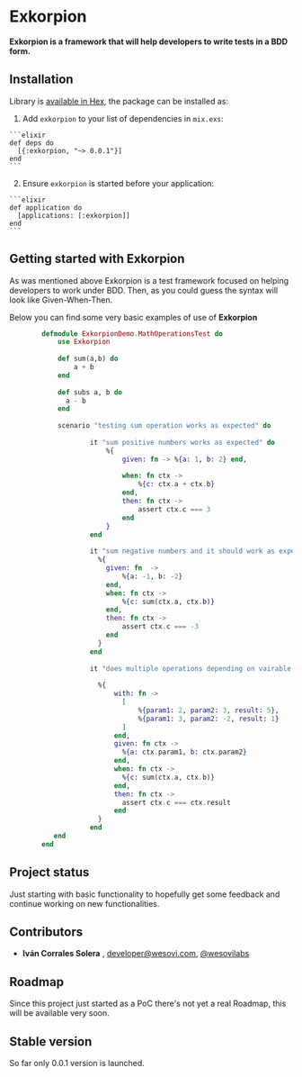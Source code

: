 # Exkorpion

**Exkorpion is a framework that will help developers to write tests in a BDD form.**

## Installation

Library is [available in Hex](http://hexdocs.pm/exkorpion), the package can be installed as:

  1. Add `exkorpion` to your list of dependencies in `mix.exs`:

    ```elixir
    def deps do
      [{:exkorpion, "~> 0.0.1"}]
    end
    ```

  2. Ensure `exkorpion` is started before your application:

    ```elixir
    def application do
      [applications: [:exkorpion]]
    end
    ```

## Getting started with Exkorpion

As was mentioned above Exkorpion is a test framework focused on helping developers to work under BDD.  Then, as you could guess the syntax
will look like Given-When-Then.  

Below you can find some very basic examples of use of **Exkorpion**


```elixir
        defmodule ExkorpionDemo.MathOperationsTest do
            use Exkorpion
        
            def sum(a,b) do
                a + b
            end
        
            def subs a, b do
              a - b
            end
            
            scenario "testing sum operation works as expected" do
            
                    it "sum positive numbers works as expected" do
                        %{
                            given: fn -> %{a: 1, b: 2} end,
            
                            when: fn ctx ->
                                %{c: ctx.a + ctx.b}
                            end,
                            then: fn ctx ->
                                assert ctx.c === 3
                            end
                        }
                    end
            
                    it "sum negative numbers and it should work as expected" do
                      %{
                        given: fn  ->
                            %{a: -1, b: -2}
                        end,
                        when: fn ctx ->
                            %{c: sum(ctx.a, ctx.b)}
                        end,
                        then: fn ctx ->
                            assert ctx.c === -3
                        end
                      }
                    end
            
                    it "does multiple operations depending on vairable input" do
            
                      %{
                          with: fn ->
                            [
                                %{param1: 2, param2: 3, result: 5},
                                %{param1: 3, param2: -2, result: 1}
                            ]
                          end,
                          given: fn ctx ->
                            %{a: ctx.param1, b: ctx.param2}
                          end,
                          when: fn ctx ->
                            %{c: sum(ctx.a, ctx.b)}
                          end,
                          then: fn ctx ->
                            assert ctx.c === ctx.result
                          end
                      }
                    end
           end
        end
```
    
    
## Project status

Just starting with basic functionality to hopefully get some feedback and continue working on new functionalities.
    

## Contributors

- **Iván Corrales Solera** , <developer@wesovi.com>, [@wesovilabs](https://www.twitter.com/wesovilabs)

## Roadmap

Since this project just started as a PoC  there's not yet a real Roadmap,  this will be available very soon.

## Stable version

So far only 0.0.1 version is launched. 
